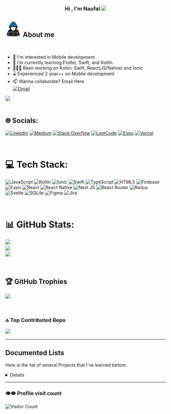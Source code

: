 <h3 align="center"><b>Hi , I'm Naufal </b><img src="https://media.giphy.com/media/hvRJCLFzcasrR4ia7z/giphy.gif" width="35"></h3>


## <picture><img src = "https://github.com/0xAbdulKhalid/0xAbdulKhalid/raw/main/assets/mdImages/about_me.gif" width = 50px></picture> **About me**

<br>

- 👀 I'm interested in Mobile development
- 🌱 I’m currently learning Flutter, Swift, and Kotlin
- 🧑🏻‍💻 Been working on Kotlin, Swift, React(JS/Native) and Ionic
- ⌛️ Experienced 2 year++ on Mobile development
- 📫 Wanna collaborate? Email Here <br> [![Gmail](https://img.shields.io/badge/Gmail-D14836?style=for-the-badge&logo=gmail&logoColor=white)](mailto:ibnunaufal5758@gmail.com)


<img src="https://user-images.githubusercontent.com/73097560/115834477-dbab4500-a447-11eb-908a-139a6edaec5c.gif"><br><br>

## 🌐 Socials:
[![LinkedIn](https://img.shields.io/badge/LinkedIn-%230077B5.svg?logo=linkedin&logoColor=white)]([https://linkedin.com/in/ibnunaufal](https://www.linkedin.com/in/ibnu-naufal-22369b201)) [![Medium](https://img.shields.io/badge/Medium-12100E?logo=medium&logoColor=white)](https://medium.com/@ibnunaufal) [![Stack Overflow](https://img.shields.io/badge/-Stackoverflow-FE7A16?logo=stack-overflow&logoColor=white)](https://stackoverflow.com/users/ibnunaufal) [![LeetCode](https://img.shields.io/badge/LeetCode-000000?style=for-the-badge&logo=LeetCode&logoColor=#d16c06)](https://leetcode.com/ibnunaufal/) [![Expo](https://img.shields.io/badge/expo-1C1E24?style=for-the-badge&logo=expo&logoColor=#D04A37)](https://expo.dev/@ibnunaufal) [![Vercel](https://img.shields.io/badge/vercel-%23000000.svg?style=for-the-badge&logo=vercel&logoColor=white)](https://vercel.com/ibnunaufal) 

<br>

# 💻 Tech Stack:
![JavaScript](https://img.shields.io/badge/javascript-%23323330.svg?style=for-the-badge&logo=javascript&logoColor=%23F7DF1E) ![Kotlin](https://img.shields.io/badge/kotlin-%230095D5.svg?style=for-the-badge&logo=kotlin&logoColor=white) ![Ionic](https://img.shields.io/badge/Ionic-%233880FF.svg?style=for-the-badge&logo=Ionic&logoColor=white) ![Swift](https://img.shields.io/badge/swift-F54A2A?style=for-the-badge&logo=swift&logoColor=white) ![TypeScript](https://img.shields.io/badge/typescript-%23007ACC.svg?style=for-the-badge&logo=typescript&logoColor=white) ![HTML5](https://img.shields.io/badge/html5-%23E34F26.svg?style=for-the-badge&logo=html5&logoColor=white) ![Firebase](https://img.shields.io/badge/firebase-%23039BE5.svg?style=for-the-badge&logo=firebase) ![Expo](https://img.shields.io/badge/expo-1C1E24?style=for-the-badge&logo=expo&logoColor=#D04A37) ![React](https://img.shields.io/badge/react-%2320232a.svg?style=for-the-badge&logo=react&logoColor=%2361DAFB) ![React Native](https://img.shields.io/badge/react_native-%2320232a.svg?style=for-the-badge&logo=react&logoColor=%2361DAFB) ![Next JS](https://img.shields.io/badge/Next-black?style=for-the-badge&logo=next.js&logoColor=white) ![React Router](https://img.shields.io/badge/React_Router-CA4245?style=for-the-badge&logo=react-router&logoColor=white) ![Redux](https://img.shields.io/badge/redux-%23593d88.svg?style=for-the-badge&logo=redux&logoColor=white) ![Svelte](https://img.shields.io/badge/svelte-%23f1413d.svg?style=for-the-badge&logo=svelte&logoColor=white) ![SQLite](https://img.shields.io/badge/sqlite-%2307405e.svg?style=for-the-badge&logo=sqlite&logoColor=white) 	![Figma](https://img.shields.io/badge/figma-%23F24E1E.svg?style=for-the-badge&logo=figma&logoColor=white) ![Jira](https://img.shields.io/badge/jira-%230A0FFF.svg?style=for-the-badge&logo=jira&logoColor=white)

<br>

# 📊 GitHub Stats:
![](https://github-readme-stats.vercel.app/api?username=ibnunaufal&theme=darcula&hide_border=true&include_all_commits=true&count_private=true)<br/>
![](https://github-readme-streak-stats.herokuapp.com/?user=ibnunaufal&theme=darcula&hide_border=true)<br/>
![](https://github-readme-stats.vercel.app/api/top-langs/?username=ibnunaufal&theme=darcula&hide_border=true&include_all_commits=true&count_private=true&layout=compact)

<br>

## 🏆 GitHub Trophies
![](https://github-profile-trophy.vercel.app/?username=ibnunaufal&theme=dracula&no-frame=false&no-bg=false&margin-w=4)

<br>

### 🔝 Top Contributed Repo
![](https://github-contributor-stats.vercel.app/api?username=ibnunaufal&limit=5&theme=dark&combine_all_yearly_contributions=true)

---

## Documented Lists
Here is the list of several Projects that I've learned before.
<details>
  <summary>Details</summary>
  
  #### React Native
  The course or certification that I learned is [React Native Practical Guide By Academind](https://www.udemy.com/share/101WwK3@Uw-j494SZACEw5yU0UCrPLxjnUCq19K5LheQyQvBHkp5-aqIvGCs7LIV1TIs5RoT9w==/), and here the [certificate](https://www.udemy.com/certificate/UC-036b9832-e8f3-4c02-a5b3-e5d8e186cd2a/) that I got.
  
  - [Meals App](https://github.com/ibnunaufal/meals-app)
  - [Guess My number](https://github.com/ibnunaufal/guess-my-number)
  - [State Management](https://github.com/ibnunaufal/state-management-react)
  - [Expenses Tracker](https://github.com/ibnunaufal/expense-tracker)
  - [Learn Auth](https://github.com/ibnunaufal/expo-auth)
  - [Using Device Hardware](https://github.com/ibnunaufal/expo-using-native-device)
  - [Salatiga Tourism](https://github.com/ibnunaufal/new-tourism)
  - [Read Quran](https://github.com/ibnunaufal/ReadQuran)
  - [Learn Push Notif](https://github.com/ibnunaufal/expo-push-notification)
  
  #### SwiftUI
  Course or certification that I learned is [SwiftUI Masterclass By Robert Petras](https://www.udemy.com/share/102rDy3@49Vy1-F75LAHx07vtA4nm8Txdi4w-QoOKKs7pQ8ZuF6-7ZfKRWHSQCaBl-Z1wzM0-Q==/), and here the certificate(SOON) that I got.
  - [Africa's Animal App](https://github.com/ibnunaufal/africa-swift)
  - [Fruit App](https://github.com/ibnunaufal/switf-fruit-app)
  - [Learn Gesture](https://github.com/ibnunaufal/swift-learn-gesture)
  - [Tic Tac Toe](https://github.com/ibnunaufal/Swift-Tic-Tac-Toe)
  - [SwiftUI WKWebview](https://github.com/ibnunaufal/Swift-WebView)
  - [SwiftUI CRUD Operation](https://github.com/ibnunaufal/SwiftUI-Crud-Operation)
  - [Touchdown Marketplace](https://github.com/ibnunaufal/swift-touchdown-marketplace)
  
  #### Flutter
  Course or certification that I learned is [Flutter & Dart Completion Guide By Academind](https://www.udemy.com/share/101rfI3@6JnPhmAbq72CZbtoEkmYITDOyRlIKL8iWJUTud-pHoCaQO4SYW88GmlLspeIs6Knhg==/), and here the certificate(SOON) that I got.
  - [Flutter First App](https://github.com/ibnunaufal/first_app_flutter)
  - [Quiz App](https://github.com/ibnunaufal/flutter_quiz_app)
  - [Expenses App](https://github.com/ibnunaufal/flutter_expenses_app)
</details>

---

### 👁👁 Profile visit count
![Visitor Count](https://profile-counter.glitch.me/ibnunaufal/count.svg)
<!---
ibnunaufal/ibnunaufal is a ✨ special ✨ repository because its `README.md` (this file) appears on your GitHub profile.
You can click the Preview link to take a look at your changes.
--->
